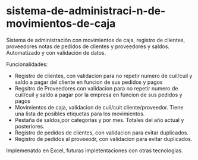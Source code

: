 # sistema-de-administraci-n-de-movimientos-de-caja
Sistema de administración con movimientos de caja, registro de clientes, proveedores notas de pedidos de clientes y proveedores y saldos. Automatizado y con validación de datos.

Funcionalidades:
* Registro de clientes, con validacion para no repetir numero de cuil/cuil y saldo a pagar del cliente en funcion de sus pedidos y pagos
* Regsitro de Proveedores con validacion para no repetir numero de cuil/cuil y saldo a pagar por la empresa en funcion de sus pedidos y pagos
* Movimientos de caja, validacion de cuil/cuit cliente/proveedor. Tiene una lista de posibles etiquetas para los movimientos.
* Pestaña de saldos,por categorias y por mes. Totales del año actual y posteriores. 
* Registro de pedidos de clientes, con validacion para evitar duplicados.
* Registro de pedidos al proveeodr, con validacion para evitar duplicados.

Implemenatdo en Excel, futuras impletentaciones con otras tecnologias. 
